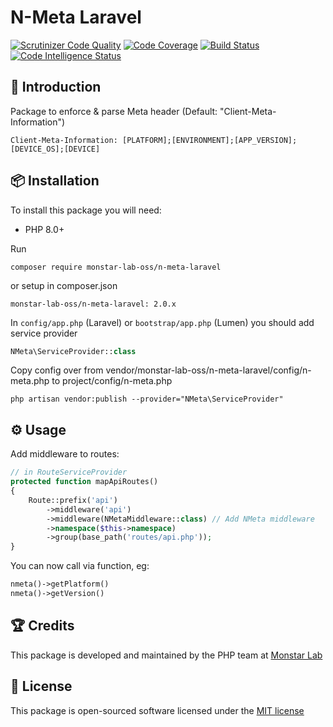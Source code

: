 # N-Meta Laravel 

[![Scrutinizer Code Quality](https://scrutinizer-ci.com/g/nstack-io/laravel-sdk/badges/quality-score.png?b=master)](https://scrutinizer-ci.com/g/nstack-io/laravel-sdk/?branch=master)
[![Code Coverage](https://scrutinizer-ci.com/g/nstack-io/laravel-sdk/badges/coverage.png?b=master)](https://scrutinizer-ci.com/g/nstack-io/laravel-sdk/?branch=master)
[![Build Status](https://scrutinizer-ci.com/g/nstack-io/laravel-sdk/badges/build.png?b=master)](https://scrutinizer-ci.com/g/nstack-io/laravel-sdk/build-status/master)
[![Code Intelligence Status](https://scrutinizer-ci.com/g/nstack-io/laravel-sdk/badges/code-intelligence.svg?b=master)](https://scrutinizer-ci.com/code-intelligence)

## 📝 Introduction

Package to enforce & parse Meta header (Default: "Client-Meta-Information")

`Client-Meta-Information: [PLATFORM];[ENVIRONMENT];[APP_VERSION];[DEVICE_OS];[DEVICE]`

## 📦 Installation

To install this package you will need:

* PHP 8.0+

Run

`composer require monstar-lab-oss/n-meta-laravel`

or setup in composer.json

`monstar-lab-oss/n-meta-laravel: 2.0.x`

In `config/app.php` (Laravel) or `bootstrap/app.php` (Lumen) you should add service provider

```php
NMeta\ServiceProvider::class
```

Copy config over from vendor/monstar-lab-oss/n-meta-laravel/config/n-meta.php to project/config/n-meta.php

```
php artisan vendor:publish --provider="NMeta\ServiceProvider"

```

## ⚙ Usage

Add middleware to routes:

```php
// in RouteServiceProvider
protected function mapApiRoutes()
{
    Route::prefix('api')
        ->middleware('api')
        ->middleware(NMetaMiddleware::class) // Add NMeta middleware
        ->namespace($this->namespace)
        ->group(base_path('routes/api.php'));
}
```

You can now call via function, eg:
```php
nmeta()->getPlatform()
nmeta()->getVersion()
```  

## 🏆 Credits

This package is developed and maintained by the PHP team at [Monstar Lab](http://monstar-lab.com)

## 📄 License

This package is open-sourced software licensed under the [MIT license](http://opensource.org/licenses/MIT)
